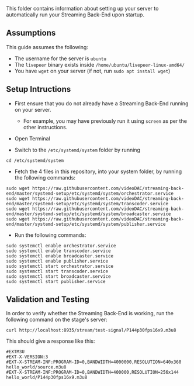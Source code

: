 This folder contains information about setting up your server to automatically run your Streaming Back-End upon startup.

## Assumptions

This guide assumes the following:

- The username for the server is `ubuntu`
- The `livepeer` binary exists inside `/home/ubuntu/livepeer-linux-amd64/`
- You have `wget` on your server (if not, run `sudo apt install wget`)

## Setup Intructions

- First ensure that you do not already have a Streaming Back-End running on your server.
  - For example, you may have previously run it using `screen` as per the other instructions.

- Open Terminal

- Switch to the `/etc/systemd/system` folder by running
```
cd /etc/systemd/system
```

- Fetch the 4 files in this repository, into your system folder, by running the following commands:
```
sudo wget https://raw.githubusercontent.com/videoDAC/streaming-back-end/master/systemd-setup/etc/systemd/system/orchestrator.service
sudo wget https://raw.githubusercontent.com/videoDAC/streaming-back-end/master/systemd-setup/etc/systemd/system/transcoder.service
sudo wget https://raw.githubusercontent.com/videoDAC/streaming-back-end/master/systemd-setup/etc/systemd/system/broadcaster.service
sudo wget https://raw.githubusercontent.com/videoDAC/streaming-back-end/master/systemd-setup/etc/systemd/system/publisher.service
```

- Run the following commands:
```
sudo systemctl enable orchestrator.service
sudo systemctl enable transcoder.service
sudo systemctl enable broadcaster.service
sudo systemctl enable publisher.service
sudo systemctl start orchestrator.service
sudo systemctl start transcoder.service
sudo systemctl start broadcaster.service
sudo systemctl start publisher.service
```

## Validation and Testing

In order to verify whether the Streaming Back-End is working, run the following command on the stage's server:
```
curl http://localhost:8935/stream/test-signal/P144p30fps16x9.m3u8
```
This should give a response like this:
```
#EXTM3U
#EXT-X-VERSION:3
#EXT-X-STREAM-INF:PROGRAM-ID=0,BANDWIDTH=4000000,RESOLUTION=640x360
hello_world/source.m3u8
#EXT-X-STREAM-INF:PROGRAM-ID=0,BANDWIDTH=400000,RESOLUTION=256x144
hello_world/P144p30fps16x9.m3u8
```
